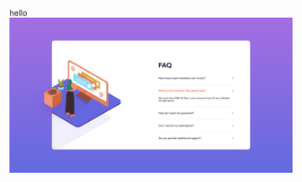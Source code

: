 hello ![Screenshot of FAQ card user interface](https://github.com/thechinedu/ui-challenge-faq-card/blob/master/assets/images/faq-card.png?raw=true)
